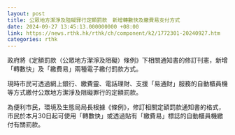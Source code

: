 ```yaml
---
layout: post
title: 公眾地方潔淨及阻礙罪行定額罰款　新增轉數快及繳費易支付方式
date: 2024-09-27 13:45:13.000000000 +08:00
link: https://news.rthk.hk/rthk/ch/component/k2/1772301-20240927.htm
categories: rthk
---
```


政府將《定額罰款（公眾地方潔淨及阻礙）條例》下相關通知書的修訂刊憲，新增「轉數快」及「繳費易」兩種電子繳付罰款方式。

現時市民可透過網上銀行、繳費靈、電話理財、支援「易通財」服務的自動櫃員機等方式繳付公眾地方潔淨及阻礙罪行的定額罰款。

為便利市民，環境及生態局局長根據《條例》，修訂相關定額罰款通知書的格式，市民於本月30日起可使用「轉數快」或透過貼有「繳費易」標誌的自動櫃員機繳付有關罰款。
